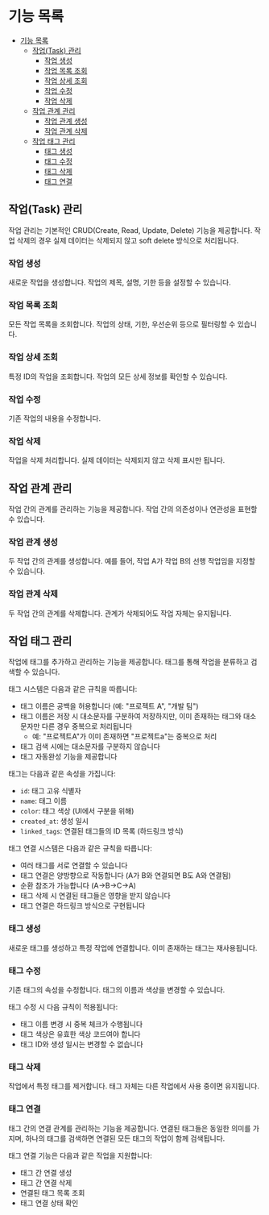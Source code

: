 # 기능 목록
<!-- @import "[TOC]" {cmd="toc" depthFrom=1 depthTo=6 orderedList=false} -->

<!-- code_chunk_output -->

- [기능 목록](#기능-목록)
  - [작업(Task) 관리](#작업task-관리)
    - [작업 생성](#작업-생성)
    - [작업 목록 조회](#작업-목록-조회)
    - [작업 상세 조회](#작업-상세-조회)
    - [작업 수정](#작업-수정)
    - [작업 삭제](#작업-삭제)
  - [작업 관계 관리](#작업-관계-관리)
    - [작업 관계 생성](#작업-관계-생성)
    - [작업 관계 삭제](#작업-관계-삭제)
  - [작업 태그 관리](#작업-태그-관리)
    - [태그 생성](#태그-생성)
    - [태그 수정](#태그-수정)
    - [태그 삭제](#태그-삭제)
    - [태그 연결](#태그-연결)

<!-- /code_chunk_output -->

## 작업(Task) 관리

작업 관리는 기본적인 CRUD(Create, Read, Update, Delete) 기능을 제공합니다.
작업 삭제의 경우 실제 데이터는 삭제되지 않고 soft delete 방식으로 처리됩니다.

### 작업 생성

새로운 작업을 생성합니다. 작업의 제목, 설명, 기한 등을 설정할 수 있습니다.

### 작업 목록 조회

모든 작업 목록을 조회합니다. 작업의 상태, 기한, 우선순위 등으로 필터링할 수 있습니다.

### 작업 상세 조회

특정 ID의 작업을 조회합니다. 작업의 모든 상세 정보를 확인할 수 있습니다.

### 작업 수정

기존 작업의 내용을 수정합니다.

### 작업 삭제

작업을 삭제 처리합니다. 실제 데이터는 삭제되지 않고 삭제 표시만 됩니다.

## 작업 관계 관리

작업 간의 관계를 관리하는 기능을 제공합니다. 작업 간의 의존성이나 연관성을 표현할 수 있습니다.

### 작업 관계 생성

두 작업 간의 관계를 생성합니다. 예를 들어, 작업 A가 작업 B의 선행 작업임을 지정할 수 있습니다.

### 작업 관계 삭제

두 작업 간의 관계를 삭제합니다. 관계가 삭제되어도 작업 자체는 유지됩니다.

## 작업 태그 관리

작업에 태그를 추가하고 관리하는 기능을 제공합니다. 태그를 통해 작업을 분류하고 검색할 수 있습니다.

태그 시스템은 다음과 같은 규칙을 따릅니다:

- 태그 이름은 공백을 허용합니다 (예: "프로젝트 A", "개발 팀")
- 태그 이름은 저장 시 대소문자를 구분하여 저장하지만, 이미 존재하는 태그와 대소문자만 다른 경우 중복으로 처리됩니다
  - 예: "프로젝트A"가 이미 존재하면 "프로젝트a"는 중복으로 처리
- 태그 검색 시에는 대소문자를 구분하지 않습니다
- 태그 자동완성 기능을 제공합니다

태그는 다음과 같은 속성을 가집니다:

- `id`: 태그 고유 식별자
- `name`: 태그 이름
- `color`: 태그 색상 (UI에서 구분을 위해)
- `created_at`: 생성 일시
- `linked_tags`: 연결된 태그들의 ID 목록 (하드링크 방식)

태그 연결 시스템은 다음과 같은 규칙을 따릅니다:

- 여러 태그를 서로 연결할 수 있습니다
- 태그 연결은 양방향으로 작동합니다 (A가 B와 연결되면 B도 A와 연결됨)
- 순환 참조가 가능합니다 (A→B→C→A)
- 태그 삭제 시 연결된 태그들은 영향을 받지 않습니다
- 태그 연결은 하드링크 방식으로 구현됩니다

### 태그 생성

새로운 태그를 생성하고 특정 작업에 연결합니다. 이미 존재하는 태그는 재사용됩니다.

### 태그 수정

기존 태그의 속성을 수정합니다. 태그의 이름과 색상을 변경할 수 있습니다.

태그 수정 시 다음 규칙이 적용됩니다:

- 태그 이름 변경 시 중복 체크가 수행됩니다
- 태그 색상은 유효한 색상 코드여야 합니다
- 태그 ID와 생성 일시는 변경할 수 없습니다

### 태그 삭제

작업에서 특정 태그를 제거합니다. 태그 자체는 다른 작업에서 사용 중이면 유지됩니다.

### 태그 연결

태그 간의 연결 관계를 관리하는 기능을 제공합니다. 연결된 태그들은 동일한 의미를 가지며, 하나의 태그를 검색하면 연결된 모든 태그의 작업이 함께 검색됩니다.

태그 연결 기능은 다음과 같은 작업을 지원합니다:

- 태그 간 연결 생성
- 태그 간 연결 삭제
- 연결된 태그 목록 조회
- 태그 연결 상태 확인
